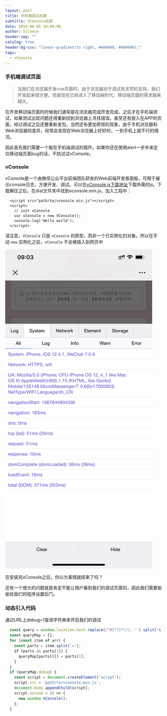 ```yaml
---
layout: post
title: 手机端调试页面
subtitle: VConsole实践
date: 2019-06-05 10:00:00
author: Silence
header-img: ""
catalog: true
header-bg-css: "linear-gradient(to right, #404040, #404040);"
tags:
  - vConsole
---
```


### 手机端调试页面

> 当我们在浏览器开发vue页面时，由于浏览器对于调试有天然的支持，我们开发起来很方便。但是现在已经进入了移动端时代，移动端页面的需求越来越大。

在开发移动端页面的时候我们通常是在浏览器完成开发完成，之后才在手机端测试，如果测试出现问题还得重新回到浏览器上寻找错误。甚至还有嵌入在APP的页面，经过调试之后还要重新发包。当然还有更加奇怪的现象，由于手机浏览器和Web浏览器的差异，经常会发现在Web浏览器上好好的，一到手机上就不行的情况。 

因此首先我们需要一个能在手机端调试的插件。如果你还在使用alert一步步来定位移动端页面bug的话，不妨试试vConsole。 

### vConsole

vConsole是一个由微信公众平台前端团队研发的Web前端开发者面板，可用于展示console日志，方便开发、调试。可以在[vConsole.js下载地址](https://github.com/Tencent/vConsole/releases/tag/v3.1.0)下载所需的js。下载解压之后，在dist文件夹中找到vconsole.min.js，加入工程中：
```
  <script src="path/to/vconsole.min.js"></script>
  <script>
    // init vConsole
    var vConsole = new VConsole();
    console.log('Hello world');
  </script>
```
请注意，`VConsole` 只是 `vConsole` 的原型，而非一个已实例化的对象。所以在手动 `new` 实例化之前，`vConsole` 不会被插入到网页中

![vConsole](/img/874881994.png)

在安装完vConsole之后，你以为事情就结束了吗？

还有一个很大的问题就是肯定不能让用户看到我们的调试页面的，因此我们需要偷偷给我们的程序设置后门。

### 动态引入代码

通过URL上debug=1查询字符串来开启我们的调试

```js
  const query = window.location.hash.replace(/^#[^?]*\?/, '').split('&');
  const queryMap = {};
  for (const item of arr) {
    const parts = item.split('=');
    if (parts && parts[1]) {
      queryMap[parts[0]] = parts[1];
    }
  }
  if (queryMap.debug) {
    const script = document.createElement('script');
    script.src = 'path/to/vconsole.min.js';
    document.body.appendChild(script);
    script.onload = () => {
      new window.VConsole();
    };
  }

```
